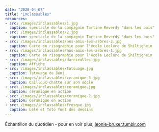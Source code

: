 ```yaml
---
date: "2020-04-07"
title: "Inclassables"
resources:
- src: /images/inclassables/1.jpg
  caption: spectacle de la compagnie Tartine Reverdy "dans les bois"
- src: /images/inclassables/2.jpg
  caption: spectacle de la compagnie Tartine Reverdy "dans les bois"
- src: /images/inclassables/nos-amis-les-arbres-2.jpg
  caption: Carte en risographie pour l'école Leclerc de Shiltigheim
- src: /images/inclassables/nos-amis-les-arbres-1.jpg
  caption: Carte en risographie pour l'école Leclerc de Shiltigheim
- src: /images/inclassables/darnieulles.jpg
  caption: Affiche
- src: /images/inclassables/tatouage.jpg
  caption: Tatouage de Béni
- src: /images/inclassables/ceramique-3.jpg
  caption: Cailloux-chatte sur son socle
- src: /images/inclassables/ceramique.jpg
  caption: céramique en action
- src: /images/inclassables/ceramique-2.jpg
  caption: Céramique en action
- src: /images/inclassables/fresque.jpg
  caption: Lélé et Toto font des dessins
---
```

<p style="margin-top:1rem">
    Échantillon du quotidien - pour en voir plus, <a href="https://leonie-bruxer.tumblr.com">leonie-bruxer.tumblr.com</a>
</p>
